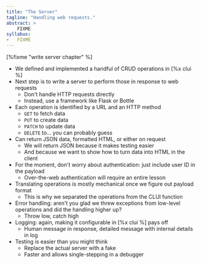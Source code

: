 ```yaml
---
title: "The Server"
tagline: "Handling web requests."
abstract: >
    FIXME
syllabus:
-   FIXME
---
```


[%fixme "write server chapter" %]

-   We defined and implemented a handful of CRUD operations in [%x clui %]
-   Next step is to write a server to perform those in response to web requests
    -   Don't handle HTTP requests directly
    -   Instead, use a framework like Flask or Bottle
-   Each operation is identified by a URL and an HTTP method
    -   `GET` to fetch data
    -   `PUT` to create data
    -   `PATCH` to update data
    -   `DELETE` to… you can probably guess
-   Can return JSON data, formatted HTML, or either on request
    -   We will return JSON because it makes testing easier
    -   And because we want to show how to turn data into HTML in the client
-   For the moment, don't worry about authentication: just include user ID in the payload
    -   Over-the-web authentication will require an entire lesson
-   Translating operations is mostly mechanical once we figure out payload format
    -   This is why we separated the operations from the CLUI function
-   Error handling: aren't you glad we threw exceptions from low-level operations and did the handling higher up?
    -   Throw low, catch high
-   Logging: again, making it configurable in [%x clui %] pays off
    -   Human message in response, detailed message with internal details in log
-   Testing is easier than you might think
    -   Replace the actual server with a fake
    -   Faster and allows single-stepping in a debugger

